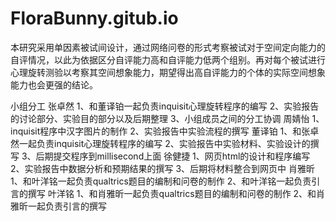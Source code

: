 # FloraBunny.gitub.io
本研究采用单因素被试间设计，通过网络问卷的形式考察被试对于空间定向能力的自评情况，以此为依据区分自评能力高和自评能力低两个组别。再对每个被试进行心理旋转测验以考察其空间想象能力，期望得出高自评能力的个体的实际空间想象能力也会更强的结论。

小组分工
张卓然
1、和董译铂一起负责inquisit心理旋转程序的编写
2、实验报告的讨论部分、实验目的部分以及后期整理
3、小组成员之间的分工协调
周婧怡
1、inquisit程序中汉字图片的制作
2、实验报告中实验流程的撰写
董译铂
1、和张卓然一起负责inquisit心理旋转程序的编写
2、实验报告中实验材料、实验设计的撰写
3、后期提交程序到millisecond上面
徐健捷
1、网页html的设计和程序编写
2、实验报告中数据分析和预期结果的撰写
3、后期将材料整合到网页中
肖雅昕
1、和叶洋铭一起负责qualtrics题目的编制和问卷的制作
2、和叶洋铭一起负责引言的撰写
叶洋铭
1、和肖雅昕一起负责qualtrics题目的编制和问卷的制作
2、和肖雅昕一起负责引言的撰写
